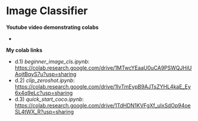 # Image Classifier

**Youtube video demonstrating colabs**
* <todo>

**My colab links**

* d.1) _beginner_image_cls.ipynb_: https://colab.research.google.com/drive/1MTwcYEaaU0uCA9PSWQJHiUAojtBqyS7u?usp=sharing
* d.2) _clip_zeroshot.ipynb_: https://colab.research.google.com/drive/1IvTmEypB9AJTsZYHL4kaE_Ey6x4q9eLc?usp=sharing
* d.3) _quick_start_coco.ipynb_: https://colab.research.google.com/drive/1TdHDN1KVFgXf_ulxSdOp94oeSL4tWX_R?usp=sharing
